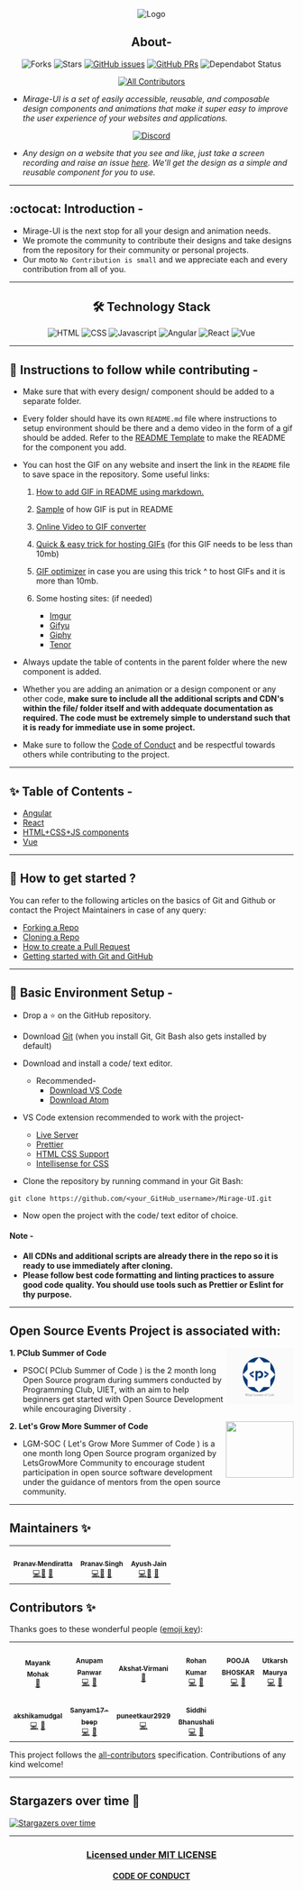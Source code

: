<div align="center">

![Logo](./assets/MIRAGE.gif)

## About-

![Forks](https://img.shields.io/github/forks/ALPHAVIO/Mirage-UI?style=social) ![Stars](https://img.shields.io/github/stars/ALPHAVIO/Mirage-UI?style=social) [![GitHub issues](https://img.shields.io/github/issues/ALPHAVIO/Mirage-UI?color=green&logo=github&style=flat)](https://github.com/ALPHAVIO/Mirage-UI/issues) [![GitHub PRs](https://img.shields.io/github/issues-pr/ALPHAVIO/Mirage-UI?style=flat&logo=github)](https://github.com/ALPHAVIO/Mirage-UI/pulls) ![Dependabot Status](https://api.dependabot.com/badges/status?host=github&repo=ALPHAVIO/Mirage-UI)  


<!-- ALL-CONTRIBUTORS-BADGE:START - Do not remove or modify this section -->
[![All Contributors](https://img.shields.io/badge/all_contributors-11-orange.svg?style=flat-square)](#contributors-)
<!-- ALL-CONTRIBUTORS-BADGE:END -->

</div>

- _Mirage-UI is a set of easily accessible, reusable, and composable design components and animations that make it super easy to improve the user experience of your websites and applications._

<div align="center">

[![Discord](https://img.shields.io/badge/Join_ALPHAVIO_Discord-7289DA?style=for-the-badge&logo=discord&logoColor=white)](https://discord.gg/9SgPjvhqEj)

</div>

- _Any design on a website that you see and like, just take a screen recording and raise an issue [here](https://github.com/ALPHAVIO/Mirage-UI/issues). We'll get the design as a simple and reusable component for you to use._

<hr/>

## :octocat: Introduction -

-   Mirage-UI is the next stop for all your design and animation needs.
-   We promote the community to contribute their designs and take designs from the repository for their community or personal projects.
-   Our moto `No Contribution is small` and we appreciate each and every contribution from all of you.

<hr/>

<div align="center">

## 🛠️ Technology Stack

<img alt="HTML" src="https://img.shields.io/badge/html5%20-%23E34F26.svg?&style=for-the-badge&logo=html5&logoColor=white"/> <img alt="CSS" src="https://img.shields.io/badge/css3%20-%231572B6.svg?&style=for-the-badge&logo=css3&logoColor=white"/>  <img alt="Javascript" src="https://img.shields.io/badge/javascript%20-%23323330.svg?&style=for-the-badge&logo=javascript&logoColor=%23F7DF1E"/> <img alt="Angular" src="https://img.shields.io/badge/angular%20-%23E34F26.svg?&style=for-the-badge&logo=angular&logoColor=white"/> <img alt="React" src="https://img.shields.io/badge/react%20-%2320232a.svg?&style=for-the-badge&logo=react&logoColor=%2361DAFB"/> <img alt="Vue" src="https://img.shields.io/badge/Vue.js-35495E?style=for-the-badge&logo=vue.js&logoColor=4FC08D"/>

</div>
    
<hr/>

## :scroll: Instructions to follow while contributing -

-   Make sure that with every design/ component should be added to a separate folder.
-   Every folder should have its own `README.md` file where instructions to setup environment should be there and a demo video in the form of a gif should be added. Refer to the [README Template](README_TEMPLATE.md) to make the README for the component you add.

-   You can host the GIF on any website and insert the link in the `README` file to save space in the repository. Some useful links:

    1. [How to add GIF in README using markdown.](https://stackoverflow.com/questions/34341808/is-there-a-way-to-add-a-gif-to-a-markdown-file/34341845)
    1. [Sample](https://github.com/ALPHAVIO/Mirage-UI/tree/master/HTML%2BCSS%2BJS/Forms/StarRatingSystem/README.md) of how GIF is put in README
    1. [Online Video to GIF converter](https://www.onlineconverter.com/video-to-gif)
    1. [Quick & easy trick for hosting GIFs](https://youtu.be/6NtplFpCMBM) (for this GIF needs to be less than 10mb)
    1. [GIF optimizer](https://ezgif.com/optimize) in case you are using this trick ^ to host GIFs and it is more than 10mb.
    1. Some hosting sites: (if needed)

        - [Imgur](https://imgur.com/)
        - [Gifyu](https://gifyu.com/?lang=en)
        - [Giphy](https://giphy.com/)
        - [Tenor](https://tenor.com/)

-   Always update the table of contents in the parent folder where the new component is added.
-   Whether you are adding an animation or a design component or any other code, **make sure to include all the additional scripts and CDN's within the file/ folder itself and with addequate documentation as required. The code must be extremely simple to understand such that it is ready for immediate use in some project.**
-   Make sure to follow the [Code of Conduct](https://github.com/ALPHAVIO/WordNook/blob/master/CODE_OF_CONDUCT.md) and be respectful towards others while contributing to the project.

<hr/>

## :sparkles: Table of Contents -

-   [Angular](Angular)
-   [React](React)
-   [HTML+CSS+JS components](HTML+CSS+JS)
-   [Vue](Vue)

<hr/>

## :triangular_flag_on_post: How to get started ?

You can refer to the following articles on the basics of Git and Github or contact the Project Maintainers in case of any query:

-   [Forking a Repo](https://help.github.com/en/github/getting-started-with-github/fork-a-repo)
-   [Cloning a Repo](https://help.github.com/en/desktop/contributing-to-projects/creating-a-pull-request)
-   [How to create a Pull Request](https://opensource.com/article/19/7/create-pull-request-github)
-   [Getting started with Git and GitHub](https://towardsdatascience.com/getting-started-with-git-and-github-6fcd0f2d4ac6)

<hr/>

## :beginner: Basic Environment Setup -

-   Drop a :star: on the GitHub repository.

-   Download [Git](https://git-scm.com/downloads) (when you install Git, Git Bash also gets installed by default)

-   Download and install a code/ text editor.

    -   Recommended-
        -   [Download VS Code](https://code.visualstudio.com/download)
        -   [Download Atom](https://atom.io/)

-   VS Code extension recommended to work with the project-

    -   [Live Server](https://marketplace.visualstudio.com/items?itemName=ritwickdey.LiveServer)
    -   [Prettier](https://marketplace.visualstudio.com/items?itemName=esbenp.prettier-vscode)
    -   [HTML CSS Support](https://marketplace.visualstudio.com/items?itemName=ecmel.vscode-html-css)
    -   [Intellisense for CSS](https://marketplace.visualstudio.com/items?itemName=Zignd.html-css-class-completion)

-   Clone the repository by running command in your Git Bash:

```
git clone https://github.com/<your_GitHub_username>/Mirage-UI.git
```

-   Now open the project with the code/ text editor of choice.

#### Note -

-   **All CDNs and additional scripts are already there in the repo so it is ready to use immediately after cloning.**
-   **Please follow best code formatting and linting practices to assure good code quality. You should use tools such as Prettier or Eslint for thy purpose.**

<hr>

## Open Source Events Project is associated with:

<img align="right" src="assets/event1.png" width = "120" height = "100"><b>1. PClub Summer of Code</b>

- PSOC( PClub Summer of Code ) is the 2 month long Open Source program during summers conducted by Programming Club, UIET, with an aim to help beginners get started with Open Source Development while encouraging Diversity .

<img align="right" src="assets/event2.png" width = "120" height = "100"><b>2. Let's Grow More Summer of Code</b>

- LGM-SOC ( Let's Grow More Summer of Code ) is a one month long Open Source program organized by LetsGrowMore Community to encourage student participation in open source software development under the guidance of mentors from the open source community. 
 
<hr>

## Maintainers ✨
<table>
  <tr>
    <td align="center"><a href="https://github.com/Pranav016"><img src="https://avatars.githubusercontent.com/u/54665036?s=460&u=1bff30cf96a1502a7abd09755f179197007bc345&v=4" width="100px;" alt=""/><br /><sub><b>Pranav Mendiratta</b></sub></a><br /><a href="https://github.com/ALPHAVIO/WordNook/commits?author=Pranav016" title="Code">💻</a><a href="https://github.com/ALPHAVIO/WordNook/commits?author=Pranav016" title="Documentation">📖</a> <a href="https://github.com/ALPHAVIO/WordNook/commits?author=Pranav016" title="Maintenance">🚧</a></td>
    <td align="center"><a href="https://github.com/theBeginner86"><img src="https://avatars.githubusercontent.com/u/73700530?v=4" width="100px;" alt=""/><br /><sub><b>Pranav Singh</b></sub></a><br /><a href="https://github.com/ALPHAVIO/Mirage-UI/commits?author=theBeginner86" title="Code">💻</a><a href="https://github.com/ALPHAVIO/Mirage-UI/commits?author=theBeginner86" title="Documentation">📖</a> <a href="https://github.com/ALPHAVIO/Mirage-UI/commits?author=theBeginner86" title="Maintenance">🚧</a></td>
    <td align="center"><a href="https://github.com/Ayush0730"><img src="https://avatars.githubusercontent.com/u/68139755?v=4" width="100px;" alt=""/><br /><sub><b>Ayush Jain</b></sub></a><br /><a href="https://github.com/ALPHAVIO/Mirage-UI/commits?author=Ayush0730" title="Code">💻</a><a href="https://github.com/ALPHAVIO/Mirage-UI/commits?author=Ayush0730" title="Documentation">📖</a> <a href="https://github.com/ALPHAVIO/Mirage-UI/commits?author=Ayush0730" title="Maintenance">🚧</a></td>
  </tr>
</table>

## Contributors ✨

Thanks goes to these wonderful people ([emoji key](https://allcontributors.org/docs/en/emoji-key)):

<!-- ALL-CONTRIBUTORS-LIST:START - Do not remove or modify this section -->
<!-- prettier-ignore-start -->
<!-- markdownlint-disable -->
<table>
  <tr>
    <td align="center"><a href="https://mayankmohak.github.io/portfolio/"><img src="https://avatars.githubusercontent.com/u/63801800?v=4?s=100" width="100px;" alt=""/><br /><sub><b>Mayank Mohak</b></sub></a><br /><a href="https://github.com/ALPHAVIO/Mirage-UI/commits?author=mayankmohak" title="Documentation">📖</a></td>
    <td align="center"><a href="https://github.com/Anupam-Panwar"><img src="https://avatars.githubusercontent.com/u/65714751?v=4?s=100" width="100px;" alt=""/><br /><sub><b>Anupam Panwar</b></sub></a><br /><a href="https://github.com/ALPHAVIO/Mirage-UI/commits?author=Anupam-Panwar" title="Code">💻</a> <a href="https://github.com/ALPHAVIO/Mirage-UI/commits?author=Anupam-Panwar" title="Documentation">📖</a></td>
    <td align="center"><a href="https://github.com/akshatvirmani"><img src="https://avatars.githubusercontent.com/u/77536248?v=4?s=100" width="100px;" alt=""/><br /><sub><b>Akshat Virmani</b></sub></a><br /><a href="https://github.com/ALPHAVIO/Mirage-UI/commits?author=akshatvirmani" title="Documentation">📖</a></td>
    <td align="center"><a href="https://www.hackerrank.com/starrohan999"><img src="https://avatars.githubusercontent.com/u/71714344?v=4?s=100" width="100px;" alt=""/><br /><sub><b>Rohan Kumar</b></sub></a><br /><a href="https://github.com/ALPHAVIO/Mirage-UI/commits?author=starrohan999" title="Code">💻</a> <a href="https://github.com/ALPHAVIO/Mirage-UI/commits?author=starrohan999" title="Documentation">📖</a></td>
    <td align="center"><a href="https://github.com/bhoskarpooja"><img src="https://avatars.githubusercontent.com/u/72018117?v=4?s=100" width="100px;" alt=""/><br /><sub><b>POOJA BHOSKAR </b></sub></a><br /><a href="https://github.com/ALPHAVIO/Mirage-UI/commits?author=bhoskarpooja" title="Code">💻</a> <a href="https://github.com/ALPHAVIO/Mirage-UI/commits?author=bhoskarpooja" title="Documentation">📖</a></td>
    <td align="center"><a href="https://github.com/utkarsh1311"><img src="https://avatars.githubusercontent.com/u/70108561?v=4?s=100" width="100px;" alt=""/><br /><sub><b>Utkarsh Maurya</b></sub></a><br /><a href="https://github.com/ALPHAVIO/Mirage-UI/commits?author=utkarsh1311" title="Code">💻</a> <a href="https://github.com/ALPHAVIO/Mirage-UI/commits?author=utkarsh1311" title="Documentation">📖</a></td>
    <td align="center"><a href="https://github.com/urvashiparashar"><img src="https://avatars.githubusercontent.com/u/66862837?v=4?s=100" width="100px;" alt=""/><br /><sub><b>urvashiparashar</b></sub></a><br /><a href="https://github.com/ALPHAVIO/Mirage-UI/commits?author=urvashiparashar" title="Code">💻</a> <a href="https://github.com/ALPHAVIO/Mirage-UI/commits?author=urvashiparashar" title="Documentation">📖</a></td>
  </tr>
  <tr>
    <td align="center"><a href="https://github.com/akshikamudgal"><img src="https://avatars.githubusercontent.com/u/66902249?v=4?s=100" width="100px;" alt=""/><br /><sub><b>akshikamudgal</b></sub></a><br /><a href="https://github.com/ALPHAVIO/Mirage-UI/commits?author=akshikamudgal" title="Code">💻</a> <a href="https://github.com/ALPHAVIO/Mirage-UI/commits?author=akshikamudgal" title="Documentation">📖</a></td>
    <td align="center"><a href="https://github.com/Sanyam17-beep"><img src="https://avatars.githubusercontent.com/u/84903641?v=4?s=100" width="100px;" alt=""/><br /><sub><b>Sanyam17-beep</b></sub></a><br /><a href="https://github.com/ALPHAVIO/Mirage-UI/commits?author=Sanyam17-beep" title="Code">💻</a> <a href="https://github.com/ALPHAVIO/Mirage-UI/commits?author=Sanyam17-beep" title="Documentation">📖</a></td>
    <td align="center"><a href="https://github.com/puneetkaur2929"><img src="https://avatars.githubusercontent.com/u/80326308?v=4?s=100" width="100px;" alt=""/><br /><sub><b>puneetkaur2929</b></sub></a><br /><a href="https://github.com/ALPHAVIO/Mirage-UI/commits?author=puneetkaur2929" title="Code">💻</a></td>
    <td align="center"><a href="https://github.com/siddhi-244"><img src="https://avatars.githubusercontent.com/u/69195262?v=4?s=100" width="100px;" alt=""/><br /><sub><b>Siddhi Bhanushali </b></sub></a><br /><a href="https://github.com/ALPHAVIO/Mirage-UI/commits?author=siddhi-244" title="Code">💻</a> <a href="https://github.com/ALPHAVIO/Mirage-UI/commits?author=siddhi-244" title="Documentation">📖</a></td>
  </tr>
</table>

<!-- markdownlint-restore -->
<!-- prettier-ignore-end -->

<!-- ALL-CONTRIBUTORS-LIST:END -->

This project follows the [all-contributors](https://github.com/all-contributors/all-contributors) specification. Contributions of any kind welcome!

<hr>

## Stargazers over time 🌟

[![Stargazers over time](https://starchart.cc/ALPHAVIO/Mirage-UI.svg)](https://starchart.cc/ALPHAVIO/Mirage-UI)

<hr>

<div align="center">
    <h3><a href="https://github.com/ALPHAVIO/Mirage-UI/blob/master/LICENSE">Licensed under MIT LICENSE</a></h3>
    <h4><a href="https://github.com/ALPHAVIO/Mirage-UI/blob/master/CODE_OF_CONDUCT.md">CODE OF CONDUCT</a></h4>
</div>
